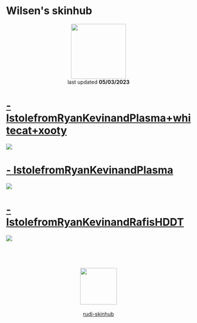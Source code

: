 # Wilsen's skinhub
<p align="center">
<a href="https://osu.ppy.sh/users/9221036">
  <img src="https://a.ppy.sh/9221036"  
       width="150"
       height="150"></a>
<br>
last updated <b>05/03/2023</b>
</p>

# [- IstolefromRyanKevinandPlasma+whitecat+xooty](https://github.com/rudj-skinhub/woal/raw/tyfh/wilsen/-%20IstolefromRyanKevinandPlasma%2Bwhitecat%2Bxooty.osk)
[![](https://i.imgur.com/HCWW4Kj.jpg)](https://github.com/rudj-skinhub/woal/raw/tyfh/wilsen/-%20IstolefromRyanKevinandPlasma%2Bwhitecat%2Bxooty.osk)

# [- IstolefromRyanKevinandPlasma](https://github.com/rudj-skinhub/woal/raw/tyfh/wilsen/-%20IstolefromRyanKevinandPlasma.osk)
[![](https://i.imgur.com/mGn4W1Q.jpg)](https://github.com/rudj-skinhub/woal/raw/tyfh/wilsen/-%20IstolefromRyanKevinandPlasma.osk)

# [- IstolefromRyanKevinandRafisHDDT](https://github.com/rudj-skinhub/woal/raw/tyfh/wilsen/-%20IstolefromRyanKevinandRafisHDDT.osk)
[![](https://i.imgur.com/cghGz9l.jpg)](https://github.com/rudj-skinhub/woal/raw/tyfh/wilsen/-%20IstolefromRyanKevinandRafisHDDT.osk)

#
<p align="center">
  <br></br>
  <a href="https://twitter.com/wilsen_yo">
  <img src="https://i.imgur.com/PUQ5uWf.png" 
       width="100" 
       height="100"></a>
  <br></br>
  <a href="README.md">rudj-skinhub</a>
 </p>
